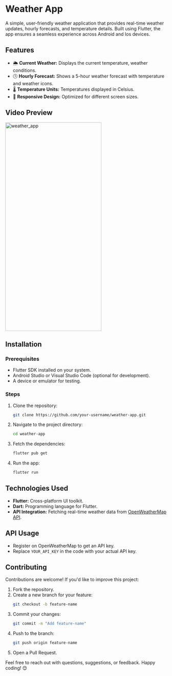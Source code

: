 # Weather App

A simple, user-friendly weather application that provides real-time weather updates, hourly forecasts, and temperature details. Built using Flutter, the app ensures a seamless experience across Android and Ios devices.

## Features

- 🌦 **Current Weather:** Displays the current temperature, weather conditions.
- 🕒 **Hourly Forecast:** Shows a 5-hour weather forecast with temperature and weather icons.
- 🌡 **Temperature Units:** Temperatures displayed in Celsius.
- 📱 **Responsive Design:** Optimized for different screen sizes.

## Video Preview

<img src="https://github.com/user-attachments/assets/65f60865-5510-4c5e-9538-69264e4fc3e8" alt="weather_app" width="300" height="650"/>

## Installation

### Prerequisites

- Flutter SDK installed on your system.
- Android Studio or Visual Studio Code (optional for development).
- A device or emulator for testing.

### Steps

1. Clone the repository:
   ```bash
   git clone https://github.com/your-username/weather-app.git
   ```

2. Navigate to the project directory:
   ```bash
   cd weather-app
   ```

3. Fetch the dependencies:
   ```bash
   flutter pub get
   ```

4. Run the app:
   ```bash
   flutter run
   ```

## Technologies Used

- **Flutter:** Cross-platform UI toolkit.
- **Dart:** Programming language for Flutter.
- **API Integration:** Fetching real-time weather data from [OpenWeatherMap API](https://openweathermap.org/api).

## API Usage

- Register on OpenWeatherMap to get an API key.
- Replace `YOUR_API_KEY` in the code with your actual API key.

## Contributing

Contributions are welcome! If you'd like to improve this project:

1. Fork the repository.
2. Create a new branch for your feature:
   ```bash
   git checkout -b feature-name
   ```
3. Commit your changes:
   ```bash
   git commit -m "Add feature-name"
   ```
4. Push to the branch:
   ```bash
   git push origin feature-name
   ```
5. Open a Pull Request.

Feel free to reach out with questions, suggestions, or feedback. Happy coding! 😊
